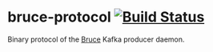 bruce-protocol [![Build Status](https://travis-ci.org/romanb/bruce-protocol.svg)](https://travis-ci.org/romanb/bruce-protocol)
==============

Binary protocol of the [Bruce](https://github.com/ifwe/bruce) Kafka producer daemon.

